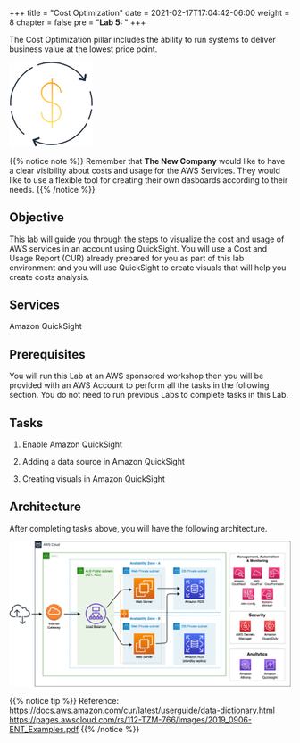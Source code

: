 +++
title = "Cost Optimization"
date = 2021-02-17T17:04:42-06:00
weight = 8
chapter = false
pre = "<b>Lab 5:  </b>"
+++

The Cost Optimization pillar includes the ability to run systems to deliver business value at the lowest price point.

<img src="images/cost.png" alt="drawing" width="150"/>

{{% notice note %}}
Remember that **The New Company** would like to have a clear visibility about costs and usage for the AWS Services. They would like to use a flexible tool for creating their own dasboards according to their needs.
{{% /notice %}}

## Objective

This lab will guide you through the steps to visualize the cost and usage of AWS services in an account using QuickSight. You will use a Cost and Usage Report (CUR) already prepared for you as part of this lab environment and you will use QuickSight to create visuals that will help you create costs analysis.

## Services

Amazon QuickSight

## Prerequisites

You will run this Lab at an AWS sponsored workshop then you will be provided with an AWS Account to perform all the tasks in the following section. You do not need to run previous Labs to complete tasks in this Lab. 

## Tasks

1. Enable Amazon QuickSight

1. Adding a data source in Amazon QuickSight

1. Creating visuals in Amazon QuickSight

## Architecture

After completing tasks above, you will have the following architecture. 

<img src="images/target-up.png" alt="drawing" width="1200"/>

{{% notice tip %}}
Reference: https://docs.aws.amazon.com/cur/latest/userguide/data-dictionary.html
https://pages.awscloud.com/rs/112-TZM-766/images/2019_0906-ENT_Examples.pdf
{{% /notice %}}

